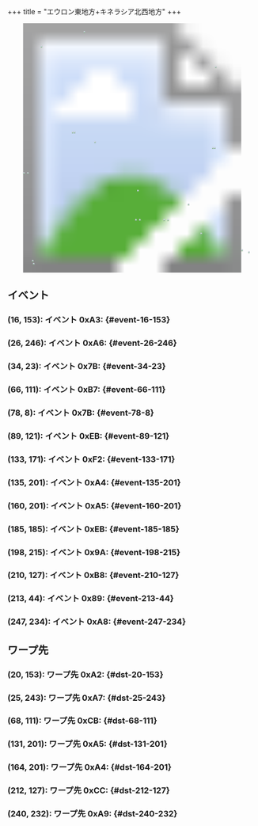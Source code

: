 +++
title = "エウロン東地方+キネラシア北西地方"
+++

<!-- SVG {{{ -->
<svg width="1536" height="1536" viewbox="0 0 2048 2048">
<defs>
<image id="svg-asset-bg" width="2048" height="2048" href="map-02.webp" />
<image id="svg-asset-event" width="16" height="16" href="icon-event.png" />
<image id="svg-asset-destination" width="16" height="16" href="icon-destination.png" />
</defs>
<use href="#svg-asset-bg" x="0" y="0"></use>
<a href="#event-16-153">
<use href="#svg-asset-event" x="128" y="1224"><title>(16, 153): イベント 0xA3</title></use>
</a>
<a href="#event-26-246">
<use href="#svg-asset-event" x="208" y="1968"><title>(26, 246): イベント 0xA6</title></use>
</a>
<a href="#event-34-23">
<use href="#svg-asset-event" x="272" y="184"><title>(34, 23): イベント 0x7B</title></use>
</a>
<a href="#event-66-111">
<use href="#svg-asset-event" x="528" y="888"><title>(66, 111): イベント 0xB7</title></use>
</a>
<a href="#event-78-8">
<use href="#svg-asset-event" x="624" y="64"><title>(78, 8): イベント 0x7B</title></use>
</a>
<a href="#event-89-121">
<use href="#svg-asset-event" x="712" y="968"><title>(89, 121): イベント 0xEB</title></use>
</a>
<a href="#event-133-171">
<use href="#svg-asset-event" x="1064" y="1368"><title>(133, 171): イベント 0xF2</title></use>
</a>
<a href="#event-135-201">
<use href="#svg-asset-event" x="1080" y="1608"><title>(135, 201): イベント 0xA4</title></use>
</a>
<a href="#event-160-201">
<use href="#svg-asset-event" x="1280" y="1608"><title>(160, 201): イベント 0xA5</title></use>
</a>
<a href="#event-185-185">
<use href="#svg-asset-event" x="1480" y="1480"><title>(185, 185): イベント 0xEB</title></use>
</a>
<a href="#event-198-215">
<use href="#svg-asset-event" x="1584" y="1720"><title>(198, 215): イベント 0x9A</title></use>
</a>
<a href="#event-210-127">
<use href="#svg-asset-event" x="1680" y="1016"><title>(210, 127): イベント 0xB8</title></use>
</a>
<a href="#event-213-44">
<use href="#svg-asset-event" x="1704" y="352"><title>(213, 44): イベント 0x89</title></use>
</a>
<a href="#event-247-234">
<use href="#svg-asset-event" x="1976" y="1872"><title>(247, 234): イベント 0xA8</title></use>
</a>
<a href="#dst-20-153">
<use href="#svg-asset-destination" x="160" y="1224"><title>(20, 153): ワープ先 0xA2</title></use>
</a>
<a href="#dst-164-201">
<use href="#svg-asset-destination" x="1312" y="1608"><title>(164, 201): ワープ先 0xA4</title></use>
</a>
<a href="#dst-131-201">
<use href="#svg-asset-destination" x="1048" y="1608"><title>(131, 201): ワープ先 0xA5</title></use>
</a>
<a href="#dst-25-243">
<use href="#svg-asset-destination" x="200" y="1944"><title>(25, 243): ワープ先 0xA7</title></use>
</a>
<a href="#dst-240-232">
<use href="#svg-asset-destination" x="1920" y="1856"><title>(240, 232): ワープ先 0xA9</title></use>
</a>
<a href="#dst-68-111">
<use href="#svg-asset-destination" x="544" y="888"><title>(68, 111): ワープ先 0xCB</title></use>
</a>
<a href="#dst-212-127">
<use href="#svg-asset-destination" x="1696" y="1016"><title>(212, 127): ワープ先 0xCC</title></use>
</a>
</svg>
<!-- }}} -->


## イベント

### (16, 153): イベント 0xA3:  {#event-16-153}

### (26, 246): イベント 0xA6:  {#event-26-246}

### (34, 23): イベント 0x7B:  {#event-34-23}

### (66, 111): イベント 0xB7:  {#event-66-111}

### (78, 8): イベント 0x7B:  {#event-78-8}

### (89, 121): イベント 0xEB:  {#event-89-121}

### (133, 171): イベント 0xF2:  {#event-133-171}

### (135, 201): イベント 0xA4:  {#event-135-201}

### (160, 201): イベント 0xA5:  {#event-160-201}

### (185, 185): イベント 0xEB:  {#event-185-185}

### (198, 215): イベント 0x9A:  {#event-198-215}

### (210, 127): イベント 0xB8:  {#event-210-127}

### (213, 44): イベント 0x89:  {#event-213-44}

### (247, 234): イベント 0xA8:  {#event-247-234}


## ワープ先

### (20, 153): ワープ先 0xA2:  {#dst-20-153}

### (25, 243): ワープ先 0xA7:  {#dst-25-243}

### (68, 111): ワープ先 0xCB:  {#dst-68-111}

### (131, 201): ワープ先 0xA5:  {#dst-131-201}

### (164, 201): ワープ先 0xA4:  {#dst-164-201}

### (212, 127): ワープ先 0xCC:  {#dst-212-127}

### (240, 232): ワープ先 0xA9:  {#dst-240-232}


